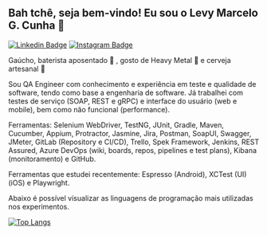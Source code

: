 ## Bah tchê, seja bem-vindo! Eu sou o Levy Marcelo G. Cunha 👋 

[![Linkedin Badge](https://img.shields.io/badge/LinkedIn-%230077B5.svg?&style=flat-square&logo=linkedin&logoColor=white&color=0e75b6&link=https://www.linkedin.com/in/levy-marcelo-g-cunha/)](https://www.linkedin.com/in/levy-marcelo-g-cunha/)
[![Instagram Badge](https://img.shields.io/badge/Instagram-%23E4405F.svg?&style=flat-square&logo=instagram&logoColor=white&color=0e75b6&link=https://www.instagram.com/levy__marcelo/)](https://www.instagram.com/levy__marcelo/)

Gaúcho, baterista aposentado :drum: , gosto de Heavy Metal :metal: e cerveja artesanal :beers:

Sou QA Engineer com conhecimento e experiência em teste e qualidade de software, tendo como base a engenharia de software. Já trabalhei com testes de serviço (SOAP, REST e gRPC) e interface do usuário (web e mobile), bem como não funcional (performance). 

Ferramentas: Selenium WebDriver, TestNG, JUnit, Gradle, Maven, Cucumber, Appium, Protractor, Jasmine, Jira, Postman, SoapUI, Swagger, JMeter, GitLab (Repository e CI/CD), Trello, Spek Framework, Jenkins, REST Assured, Azure DevOps (wiki, boards, repos, pipelines e test plans), Kibana (monitoramento) e GitHub.

Ferramentas que estudei recentemente:
Espresso (Android), XCTest (UI)(iOS) e Playwright.

Abaixo é possível visualizar as linguagens de programação mais utilizadas nos experimentos.  

[![Top Langs](https://github-readme-stats.vercel.app/api/top-langs/?username=LevyMarcelo)](https://github.com/LevyMarcelo?tab=repositories)
